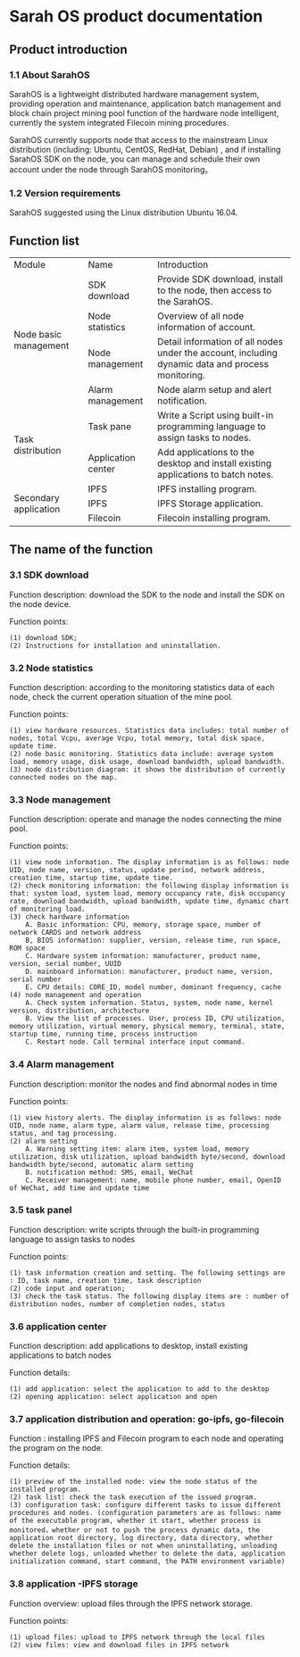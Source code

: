 # Sarah OS product documentation

## Product introduction

### 1.1 About SarahOS

SarahOS is a lightweight distributed hardware management system, providing operation and maintenance, application batch management and block chain project mining pool function of the hardware node intelligent, currently the system integrated Filecoin mining procedures.

SarahOS currently supports node that access to the mainstream Linux distribution (including: Ubuntu, CentOS, RedHat, Debian) , and if installing SarahOS SDK on the node, you can manage and schedule their own account under the node through SarahOS monitoring。

### 1.2 Version requirements

SarahOS suggested using the Linux distribution Ubuntu 16.04.

## Function list

<table>
    <tr>
    	<td>Module</td>
    	<td>Name</td>
    	<td>Introduction</td>
    </tr>
    <tr>
        <td rowspan="4">
            Node basic management
        </td>
	<td>SDK download</td>
    	<td>Provide SDK download, install to the node, then access to the SarahOS.</td>
    </tr>
    <tr>
    	<td>Node statistics</td>
    	<td>Overview of all node information of account.</td>
    </tr>
    <tr>
    	<td>Node management</td>
    	<td>Detail information of all nodes under the account, including dynamic data and process monitoring.</td>
    </tr>
    <tr>
    	<td>Alarm management</td>
    	<td>Node alarm setup and alert notification.</td>
    </tr>
    <tr>
        <td rowspan="2">
            Task distribution
        </td>
    	<td>Task pane</td>
    	<td>Write a Script using built-in programming language to assign tasks to nodes.</td>
    </tr>
    <tr>
    	<td>Application center</td>
    	<td>Add applications to the desktop and install existing applications to batch notes.</td>
    </tr>
    <tr>
        <td rowspan="3">
            Secondary application
        </td>
    	<td>IPFS</td>
    	<td>IPFS installing program.</td>
    </tr>
    <tr>
    	<td>IPFS</td>
    	<td>IPFS Storage application.</td>
    </tr>
    <tr>
    	<td>Filecoin</td>
    	<td>Filecoin installing program.</td>
    </tr>
</table>


## The name of the function

### 3.1 SDK download

Function description: download the SDK to the node and install the SDK on the node device.

Function points:
```text
(1) download SDK;
(2) Instructions for installation and uninstallation.
```

### 3.2 Node statistics

Function description: according to the monitoring statistics data of each node, check the current operation situation of the mine pool.

Function points:
```text
(1) view hardware resources. Statistics data includes: total number of nodes, total Vcpu, average Vcpu, total memory, total disk space, update time.
(2) node basic monitoring. Statistics data include: average system load, memory usage, disk usage, download bandwidth, upload bandwidth.
(3) node distribution diagram: it shows the distribution of currently connected nodes on the map. 
```

### 3.3 Node management

Function description: operate and manage the nodes connecting the mine pool.

Function points:
```text
(1) view node information. The display information is as follows: node UID, node name, version, status, update period, network address, creation time, startup time, update time.
(2) check monitoring information: the following display information is that: system load, system load, memory occupancy rate, disk occupancy rate, download bandwidth, upload bandwidth, update time, dynamic chart of monitoring load.
(3) check hardware information
	A. Basic information: CPU, memory, storage space, number of network CARDS and network address
	B, BIOS information: supplier, version, release time, run space, ROM space
	C. Hardware system information: manufacturer, product name, version, serial number, UUID
	D. mainboard information: manufacturer, product name, version, serial number
	E. CPU details: CORE_ID, model number, dominant frequency, cache
(4) node management and operation
	A. Check system information. Status, system, node name, kernel version, distribution, architecture
	B. View the list of processes. User, process ID, CPU utilization, memory utilization, virtual memory, physical memory, terminal, state, startup time, running time, process instruction
	C. Restart node. Call terminal interface input command.
````

### 3.4 Alarm management

Function description: monitor the nodes and find abnormal nodes in time

Function points:
```text
(1) view history alerts. The display information is as follows: node UID, node name, alarm type, alarm value, release time, processing status, and tag processing.
(2) alarm setting
	A. Warning setting item: alarm item, system load, memory utilization, disk utilization, upload bandwidth byte/second, download bandwidth byte/second, automatic alarm setting
	B. notification method: SMS, email, WeChat 
	C. Receiver management: name, mobile phone number, email, OpenID of WeChat, add time and update time
```

### 3.5 task panel
Function description: write scripts through the built-in programming language to assign tasks to nodes

Function points:
```text
(1) task information creation and setting. The following settings are : ID, task name, creation time, task description
(2) code input and operation;
(3) check the task status. The following display items are : number of distribution nodes, number of completion nodes, status
```

### 3.6 application center
Function description: add applications to desktop, install existing applications to batch nodes

Function details:
```text
(1) add application: select the application to add to the desktop
(2) opening application: select application and open
```
### 3.7 application distribution and operation: go-ipfs, go-filecoin
Function : installing IPFS and Filecoin program to each node and operating the program on the node.

Function details:
```text
(1) preview of the installed node: view the node status of the installed program.
(2) task list: check the task execution of the issued program.
(3) configuration task: configure different tasks to issue different procedures and nodes. (configuration parameters are as follows: name of the executable program, whether it start, whether process is monitored，whether or not to push the process dynamic data, the application root directory, log directory, data directory, whether  delete the installation files or not when uninstallating, unloading whether delete logs, unloaded whether to delete the data, application initialization command, start command, the PATH environment variable)
```

### 3.8 application -IPFS storage
Function overview: upload files through the IPFS network storage.

Function points:
```text
(1) upload files: upload to IPFS network through the local files
(2) view files: view and download files in IPFS network
```


